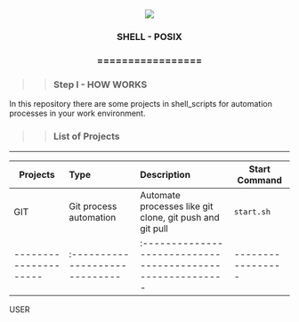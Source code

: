 <h1 align="center">
<img src="https://img.shields.io/static/v1?label=SHELL%20POR&message=MAYCON%20BATESTIN&color=7159c1&style=flat-square&logo=ghost"/>


<h3> <p align="center">SHELL - POSIX </p> </h3>
<h3> <p align="center"> ================= </p> </h3>

>> <h3> Step I - HOW WORKS </h3>

<p> In this repository there are some projects in shell_scripts for automation processes in your work environment. </p>

>> <h3> List of Projects </h3>
------------------------------

Projects             | Type  	                    | Description                                              | Start Command |
---------------------|:-----------------------------|:---------------------------------------------------------|-----------------
GIT                  |Git process automation	    | Automate processes like git clone, git push and git pull | `start.sh`
---------------------|:-----------------------------|:---------------------------------------------------------|-----------------
USER                 